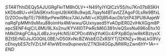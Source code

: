 $START$hhiDEQy5AJUGRgFkrTM8hOLV++N491ylYlQlCzV55/hu7Kn07bBSKHkKDbd8U+vH3AiSKnxfcqnU9/AKl8u9wjdL7qayN4BTavtZZAgoF0LsRe9BfxLD/Z0Oov8pTE/79iR8yrPewI9Ncx7JklJvIM/+cX0jB54iacDb1ztP43PU8iAajeWnaRqFpMMh9xMxu88oimHx4M/wwu/GUxnyaed5YvAOplER02vlHkXGgm8PepcSENF4qjC/L6MU9LXo2nu/KYV4I0TPwRcM6G381n/eQSxsNu696oEhx10hMkGhkgFCAqJLdBzJrxyHcNS/4CPDcdWxjtYoKGc4/PXpBGp/w8kKBztyxXBZtSErNGJsJG0QltL0BE/vD50XvNcBZWsbEOZxRSIYTj12KNZy+9baLkG9VycEhoybES7c1VZrLhF41wWEmx9upnevb/ZTN3Ii4GGpJMWRzZwn6hY+1A==$END$